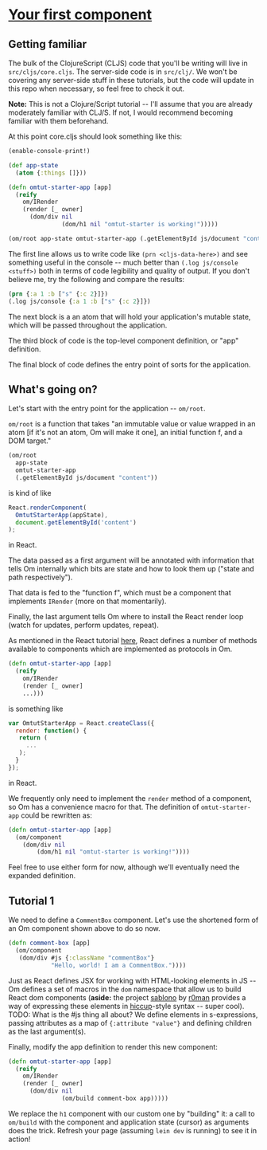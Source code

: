 [Your first component](http://facebook.github.io/react/docs/tutorial.html#your-first-component)
====================

## Getting familiar

The bulk of the ClojureScript (CLJS) code that you'll be writing will
live in `src/cljs/core.cljs`. The server-side code is in
`src/clj/`. We won't be covering any server-side stuff in these
tutorials, but the code will update in this repo when necessary, so
feel free to check it out.

**Note:** This is not a Clojure/Script tutorial -- I'll assume that
you are already moderately familiar with CLJ/S. If not, I would
recommend becoming familiar with them beforehand.

At this point core.cljs should look something like this:

```clojure
(enable-console-print!)

(def app-state
  (atom {:things []}))

(defn omtut-starter-app [app]
  (reify
    om/IRender
    (render [_ owner]
      (dom/div nil
               (dom/h1 nil "omtut-starter is working!")))))

(om/root app-state omtut-starter-app (.getElementById js/document "content"))
```

The first line allows us to write code like `(prn <cljs-data-here>)`
and see something useful in the console -- much better than `(.log
js/console <stuff>)` both in terms of code legibility and quality of
output. If you don't believe me, try the following and compare the results:

```clojure
(prn {:a 1 :b ["s" {:c 2}]})
(.log js/console {:a 1 :b ["s" {:c 2}]})
```

The next block is a an atom that will hold your application's mutable
state, which will be passed throughout the application.

The third block of code is the top-level component definition, or
"app" definition.

The final block of code defines the entry point of sorts for the
application.

## What's going on?

Let's start with the entry point for the application -- `om/root`.

`om/root` is a function that takes "an immutable value or value
wrapped in an atom [if it's not an atom, Om will make it one], an
initial function f, and a DOM target."

```clojure
(om/root
  app-state
  omtut-starter-app
  (.getElementById js/document "content"))
```

is kind of like

```javascript
React.renderComponent(
  OmtutStarterApp(appState),
  document.getElementById('content')
);
```

in React.

The data passed as a first argument will be annotated with information
that tells Om internally which bits are state and how to look them up
("state and path respectively").

That data is fed to the "function f", which must be a component that
implements `IRender` (more on that momentarily).

Finally, the last argument tells Om where to install the React render
loop (watch for updates, perform updates, repeat).

As mentioned in the React tutorial
[here](http://facebook.github.io/react/docs/tutorial.html#whats-going-on),
React defines a number of methods available to components which are
implemented as protocols in Om.

```clojure
(defn omtut-starter-app [app]
  (reify
    om/IRender
    (render [_ owner]
    ...)))
```

is something like

```javascript
var OmtutStarterApp = React.createClass({
  render: function() {
   return (
     ...
   );
  }
});
```

in React.

We frequently only need to implement the `render` method of a
component, so Om has a convenience macro for that. The definition
of `omtut-starter-app` could be rewritten as:

```clojure
(defn omtut-starter-app [app]
  (om/component
    (dom/div nil
        (dom/h1 nil "omtut-starter is working!"))))
```

Feel free to use either form for now, although we'll eventually need
the expanded definition.

## Tutorial 1

We need to define a `CommentBox` component. Let's use the shortened
form of an Om component shown above to do so now.

```clojure
(defn comment-box [app]
  (om/component
   (dom/div #js {:className "commentBox"}
            "Hello, world! I am a CommentBox."))))
```

Just as React defines JSX for working with HTML-looking elements in JS
-- Om defines a set of macros in the `dom` namespace that allow us to
build React dom components (**aside:** the project
[sablono](https://github.com/r0man/sablono) by
[r0man](https://github.com/r0man) provides a way of expressing these
elements in [hiccup](https://github.com/weavejester/hiccup)-style
syntax -- super cool). TODO: What is the #js thing all about? We
define elements in s-expressions, passing attributes as a map of
`{:attribute "value"}` and defining children as the last argument(s).

Finally, modify the app definition to render this new component:

```clojure
(defn omtut-starter-app [app]
  (reify
    om/IRender
    (render [_ owner]
      (dom/div nil
               (om/build comment-box app)))))
```

We replace the `h1` component with our custom one by "building" it: a
call to `om/build` with the component and application state (cursor)
as arguments does the trick. Refresh your page (assuming `lein dev` is
running) to see it in action!
